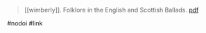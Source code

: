 > [[wimberly]]. Folklore in the English and Scottish Ballads. [pdf](a/l-wimberly1928.pdf)

#nodoi #link 